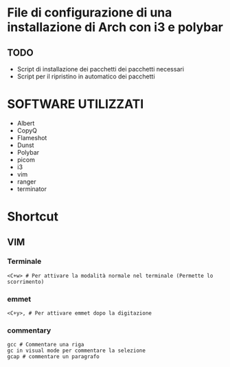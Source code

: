 # File di configurazione di una installazione di Arch con i3 e polybar

## TODO
- Script di installazione dei pacchetti dei pacchetti necessari
- Script per il ripristino in automatico dei pacchetti

# SOFTWARE UTILIZZATI
- Albert
- CopyQ
- Flameshot
- Dunst
- Polybar
- picom
- i3
- vim
- ranger
- terminator

# Shortcut
## VIM
### Terminale
```
<C+w> # Per attivare la modalità normale nel terminale (Permette lo scorrimento)
```

### emmet
```
<C+y>, # Per attivare emmet dopo la digitazione
```

### commentary
```
gcc # Commentare una riga
gc in visual mode per commentare la selezione
gcap # commentare un paragrafo
```
